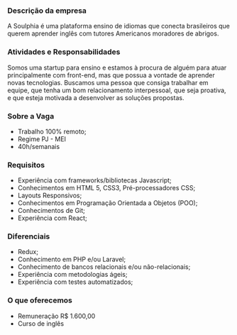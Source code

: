 ### Descrição da empresa
A Soulphia é uma plataforma ensino de idiomas que conecta brasileiros que querem aprender inglês com tutores Americanos moradores de abrigos.

### Atividades e Responsabilidades
Somos uma startup para ensino e estamos à procura de alguém para atuar principalmente com front-end, mas que possua a vontade de aprender novas tecnologias. Buscamos uma pessoa que consiga trabalhar em equipe, que tenha um bom relacionamento interpessoal, que seja proativa, e que esteja motivada a desenvolver as soluções propostas.


### Sobre a Vaga
- Trabalho 100% remoto;
- Regime PJ - MEI
- 40h/semanais

### Requisitos
- Experiência com frameworks/bibliotecas Javascript;
- Conhecimentos em HTML 5, CSS3, Pré-processadores CSS;
- Layouts Responsivos;
- Conhecimentos em Programação Orientada a Objetos (POO);
- Conhecimentos de Git;
- Experiência com React;

### Diferenciais
- Redux;
- Conhecimento em PHP e/ou Laravel;
- Conhecimento de bancos relacionais e/ou não-relacionais;
- Experiência com metodologias ágeis;
- Experiência com testes automatizados;

### O que oferecemos
- Remuneração R$ 1.600,00
- Curso de inglês
